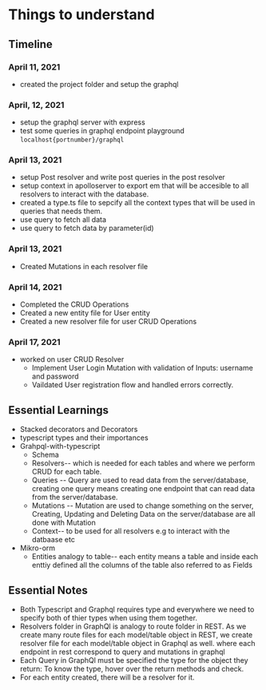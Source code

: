 # Things to understand

## Timeline

### April 11, 2021

- created the project folder and setup the graphql

### April, 12, 2021

- setup the graphql server with express
- test some queries in graphql endpoint playground `localhost{portnumber}/graphql`

### April 13, 2021

- setup Post resolver and write post queries in the post resolver
- setup context in apolloserver to export em that will be accesible to all resolvers to interact with the database.
- created a type.ts file to sepcify all the context types that will be used in queries that needs them.
- use query to fetch all data
- use query to fetch data by parameter(id)

### April 13, 2021

- Created Mutations in each resolver file

### April 14, 2021

- Completed the CRUD Operations
- Created a new entity file for User entity
- Created a new resolver file for user CRUD Operations

### April 17, 2021

- worked on user CRUD Resolver
  - Implement User Login Mutation with validation of Inputs: username and password
  - Vaildated User registration flow and handled errors correctly.

## Essential Learnings

- Stacked decorators and Decorators
- typescript types and their importances
- Grahpql-with-typescript
  - Schema
  - Resolvers-- which is needed for each tables and where we perform CRUD for each table.
  - Queries -- Query are used to read data from the server/database, creating one query means creating one endpoint that can read data from the server/database.
  - Mutations -- Mutation are used to change something on the server, Creating, Updating and Deleting Data on the server/database are all done with Mutation
  - Context-- to be used for all resolvers e.g to interact with the datbaase etc
- Mikro-orm
  - Entities analogy to table-- each entity means a table and inside each enttiy defined all the columns of the table also referred to as Fields

## Essential Notes

- Both Typescript and Graphql requires type and everywhere we need to specify both of thier types when using them together.
- Resolvers folder in GraphQl is analogy to route folder in REST. As we create many route files for each model/table object in REST, we create resolver file for each model/table object in Graphql as well. where each endpoint in rest correspond to query and mutations in graphql
- Each Query in GraphQl must be specified the type for the object they return: To know the type, hover over the return methods and check.
- For each entity created, there will be a resolver for it.
